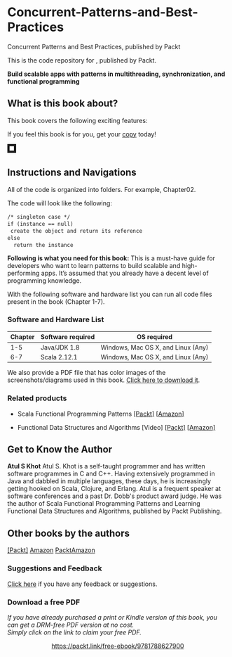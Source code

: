 # Concurrent-Patterns-and-Best-Practices
Concurrent Patterns and Best Practices, published by Packt
<a href="https://www.packtpub.com/application-development/concurrent-patterns-and-best-practices?utm_source=github&utm_medium=repository&utm_campaign="><img src="" alt="" height="256px" align="right"></a>

This is the code repository for [](https://www.packtpub.com/application-development/concurrent-patterns-and-best-practices?utm_source=github&utm_medium=repository&utm_campaign=), published by Packt.

**Build scalable apps with patterns in multithreading, synchronization, and functional programming**

## What is this book about?

This book covers the following exciting features:


If you feel this book is for you, get your [copy](https://www.amazon.com/dp/1788627903) today!

<a href="https://www.packtpub.com/?utm_source=github&utm_medium=banner&utm_campaign=GitHubBanner"><img src="https://raw.githubusercontent.com/PacktPublishing/GitHub/master/GitHub.png" 
alt="https://www.packtpub.com/" border="5" /></a>

## Instructions and Navigations
All of the code is organized into folders. For example, Chapter02.

The code will look like the following:
```
/* singleton case */
if (instance == null)
 create the object and return its reference
else
  return the instance
```

**Following is what you need for this book:**
This is a must-have guide for developers who want to learn patterns to build scalable and high-performing apps. It’s assumed that you already have a decent level of programming knowledge.	

With the following software and hardware list you can run all code files present in the book (Chapter 1-7).
### Software and Hardware List
| Chapter | Software required | OS required |
| -------- | ------------------------------------ | ----------------------------------- |
| 1-5 | Java/JDK 1.8 | Windows, Mac OS X, and Linux (Any) |
| 6-7 | Scala 2.12.1 | Windows, Mac OS X, and Linux (Any) |


We also provide a PDF file that has color images of the screenshots/diagrams used in this book. [Click here to download it]().

### Related products
* Scala Functional Programming Patterns [[Packt]](https://www.packtpub.com/application-development/scala-functional-programming-patterns?utm_source=github&utm_medium=repository&utm_campaign=9781783985845 ) [[Amazon]](https://www.amazon.com/dp/1783985844)

* Functional Data Structures and Algorithms [Video] [[Packt]](https://www.packtpub.com/application-development/functional-data-structures-and-algorithms-video?utm_source=github&utm_medium=repository&utm_campaign=9781788393256 ) [[Amazon]](https://www.amazon.com/dp/1785888730)



## Get to Know the Author
**Atul S Khot**
Atul S. Khot is a self-taught programmer and has written software programmes in C and C++. Having extensively programmed in Java and dabbled in multiple languages, these days, he is increasingly getting hooked on Scala, Clojure, and Erlang. Atul is a frequent speaker at software conferences and a past Dr. Dobb's product award judge. He was the author of Scala Functional Programming Patterns and Learning Functional Data Structures and Algorithms, published by Packt Publishing.



## Other books by the authors
[[Packt]](https://www.packtpub.com/application-development/scala-functional-programming-patterns) [Amazon](https://www.amazon.in/Scala-Functional-Programming-Patterns-Atul-ebook/dp/B0154ZMW9C)
[Packt](https://www.packtpub.com/application-development/learning-functional-data-structures-and-algorithms)[Amazon](https://www.amazon.com/Learning-Functional-Data-Structures-Algorithms/dp/1785888730)



[]()

### Suggestions and Feedback
[Click here](https://docs.google.com/forms/d/e/1FAIpQLSdy7dATC6QmEL81FIUuymZ0Wy9vH1jHkvpY57OiMeKGqib_Ow/viewform) if you have any feedback or suggestions.


### Download a free PDF

 <i>If you have already purchased a print or Kindle version of this book, you can get a DRM-free PDF version at no cost.<br>Simply click on the link to claim your free PDF.</i>
<p align="center"> <a href="https://packt.link/free-ebook/9781788627900">https://packt.link/free-ebook/9781788627900 </a> </p>